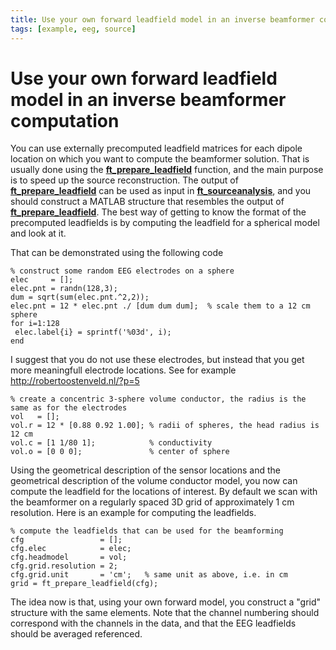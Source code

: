 ```yaml
---
title: Use your own forward leadfield model in an inverse beamformer computation
tags: [example, eeg, source]
---
```


# Use your own forward leadfield model in an inverse beamformer computation

You can use externally precomputed leadfield matrices for each dipole location on which you want to compute the beamformer solution. That is usually done using the **[ft_prepare_leadfield](/reference/ft_prepare_leadfield)** function, and the main purpose is to speed up the source reconstruction. The output of **[ft_prepare_leadfield](/reference/ft_prepare_leadfield)** can be used as input in **[ft_sourceanalysis](/reference/ft_sourceanalysis)**, and you should construct a MATLAB structure that resembles the output of **[ft_prepare_leadfield](/reference/ft_prepare_leadfield)**. The best way of getting to know the format of the precomputed leadfields is by computing the leadfield for a spherical model and look at it.

That can be demonstrated using the following code

    % construct some random EEG electrodes on a sphere
    elec     = [];
    elec.pnt = randn(128,3);
    dum = sqrt(sum(elec.pnt.^2,2));
    elec.pnt = 12 * elec.pnt ./ [dum dum dum];  % scale them to a 12 cm sphere
    for i=1:128
     elec.label{i} = sprintf('%03d', i);
    end

I suggest that you do not use these electrodes, but instead that
you get more meaningfull electrode locations. See for example http://robertoostenveld.nl/?p=5

    % create a concentric 3-sphere volume conductor, the radius is the same as for the electrodes
    vol   = [];
    vol.r = 12 * [0.88 0.92 1.00]; % radii of spheres, the head radius is 12 cm
    vol.c = [1 1/80 1];            % conductivity
    vol.o = [0 0 0];               % center of sphere

Using the geometrical description of the sensor locations and the geometrical description of the volume conductor model, you now can compute the leadfield for the locations of interest. By default we scan with the beamformer on a regularly spaced 3D grid of approximately 1 cm resolution. Here is an example for computing the leadfields.

    % compute the leadfields that can be used for the beamforming
    cfg                 = [];
    cfg.elec            = elec;
    cfg.headmodel       = vol;
    cfg.grid.resolution = 2;
    cfg.grid.unit       = 'cm';   % same unit as above, i.e. in cm
    grid = ft_prepare_leadfield(cfg);

The idea now is that, using your own forward model, you construct a "grid" structure with the same elements. Note that the channel numbering should correspond with the channels in the data, and that the EEG leadfields should be averaged referenced.
